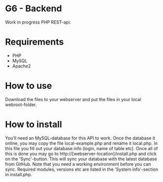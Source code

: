 G6 - Backend
============

Work in progress PHP REST-api.

Requirements
============

* PHP
* MySQL
* Apache2

How to use
==========

Download the files to your webserver and
put the files in your local webroot-folder.

How to install
==============

You'll need an MySQL-database for this API to
work. Once the database it online, you may copy
the file local-example.php and rename it local.php.
In this file you fill out your database info (login,
name of table etc). Once all of this is done you may
go to http://[webserver-location]/install.php and click
on the 'Sync'-button. This will sync your database with
the latest database from GitHub. Note that you need a
working environment before you can sync. Required modules,
versions etc are listed in the 'System info'-section 
in install.php. 